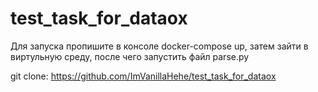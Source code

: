 # test_task_for_dataox
Для запуска пропишите в консоле docker-compose up, затем зайти в виртульную среду, после чего запустить файл parse.py

git clone: https://github.com/ImVanillaHehe/test_task_for_dataox
